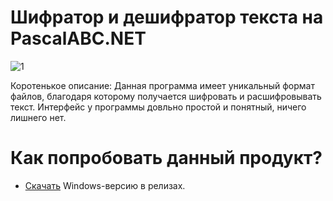 # Шифратор и дешифратор текста на PascalABC.NET

![1](https://user-images.githubusercontent.com/103532261/177007936-9b08bc59-edce-4027-b9a9-6ad2e44404c5.png)

Коротенькое описание: Данная программа имеет уникальный формат файлов, благодаря которому получается шифровать и расшифровывать текст. Интерфейс у программы довльно простой и понятный, ничего лишнего нет.
# Как попробовать данный продукт?
* [Скачать](https://github.com/YuraFX/FX-Text-Encoder-Decoder/releases/tag/Pascal) Windows-версию в релизах.


